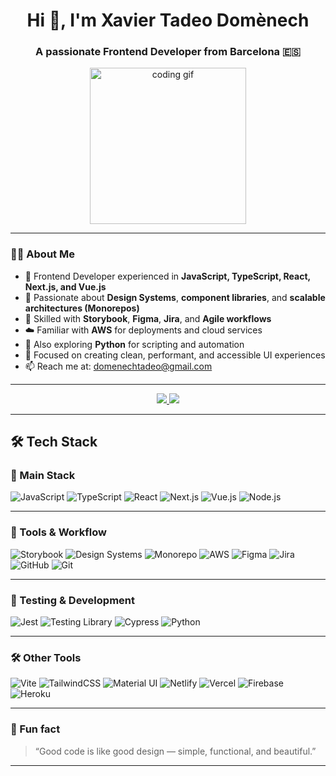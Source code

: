 <h1 align="center">Hi 👋, I'm Xavier Tadeo Domènech</h1>
<h3 align="center">A passionate Frontend Developer from Barcelona 🇪🇸</h3>

<div align="center">
  <img src="https://media.giphy.com/media/3o7qE1YN7aBOFPRw8E/giphy.gif" width="250" alt="coding gif" />
</div>

---

### 👨‍💻 About Me

- 💼 Frontend Developer experienced in **JavaScript, TypeScript, React, Next.js, and Vue.js**  
- 🧩 Passionate about **Design Systems**, **component libraries**, and **scalable architectures (Monorepos)**  
- 🧰 Skilled with **Storybook**, **Figma**, **Jira**, and **Agile workflows**  
- ☁️ Familiar with **AWS** for deployments and cloud services  
- 🐍 Also exploring **Python** for scripting and automation  
- 🎯 Focused on creating clean, performant, and accessible UI experiences  
- 📫 Reach me at: [domenechtadeo@gmail.com](mailto:domenechtadeo@gmail.com)

---

<p align="center">
<a href="https://www.linkedin.com/in/xavier-tadeo/">
  <img src="https://img.shields.io/badge/-Xavier%20Tadeo%20-0077B5?style=flat&logo=Linkedin&logoColor=white"/>
</a>
<a href="mailto:domenechtadeo@gmail.com">
  <img src="https://img.shields.io/badge/-domenechtadeo@gmail.com-D14836?style=flat&logo=Gmail&logoColor=white"/>
</a>
</p>

---

## 🛠️ Tech Stack

### 🚀 Main Stack
![JavaScript](https://img.shields.io/badge/javascript-%23323330.svg?style=for-the-badge&logo=javascript&logoColor=%23F7DF1E)
![TypeScript](https://img.shields.io/badge/typescript-%23007ACC.svg?style=for-the-badge&logo=typescript&logoColor=white)
![React](https://img.shields.io/badge/react-%2320232a.svg?style=for-the-badge&logo=react&logoColor=%2361DAFB)
![Next.js](https://img.shields.io/badge/Next-black?style=for-the-badge&logo=next.js&logoColor=white)
![Vue.js](https://img.shields.io/badge/vuejs-%2335495e.svg?style=for-the-badge&logo=vuedotjs&logoColor=%234FC08D)
![Node.js](https://img.shields.io/badge/node.js-6DA55F?style=for-the-badge&logo=node.js&logoColor=white)

---

### 🧩 Tools & Workflow
![Storybook](https://img.shields.io/badge/storybook-%23FF4785.svg?style=for-the-badge&logo=storybook&logoColor=white)
![Design Systems](https://img.shields.io/badge/Design%20System-%23000000.svg?style=for-the-badge&logo=figma&logoColor=white)
![Monorepo](https://img.shields.io/badge/Monorepo-%23007ACC.svg?style=for-the-badge&logo=nx&logoColor=white)
![AWS](https://img.shields.io/badge/AWS-%23FF9900.svg?style=for-the-badge&logo=amazon-aws&logoColor=white)
![Figma](https://img.shields.io/badge/figma-%23F24E1E.svg?style=for-the-badge&logo=figma&logoColor=white)
![Jira](https://img.shields.io/badge/jira-%230A0FFF.svg?style=for-the-badge&logo=jira&logoColor=white)
![GitHub](https://img.shields.io/badge/github-%23121011.svg?style=for-the-badge&logo=github&logoColor=white)
![Git](https://img.shields.io/badge/git-%23F05033.svg?style=for-the-badge&logo=git&logoColor=white)

---

### 🧠 Testing & Development
![Jest](https://img.shields.io/badge/-jest-%23C21325?style=for-the-badge&logo=jest&logoColor=white)
![Testing Library](https://img.shields.io/badge/-TestingLibrary-%23E33332?style=for-the-badge&logo=testing-library&logoColor=white)
![Cypress](https://img.shields.io/badge/-cypress-%23E5E5E5?style=for-the-badge&logo=cypress&logoColor=058a5e)
![Python](https://img.shields.io/badge/python-%2314354C.svg?style=for-the-badge&logo=python&logoColor=white)

---

### 🛠️ Other Tools
![Vite](https://img.shields.io/badge/Vite-%23646CFF.svg?style=for-the-badge&logo=vite&logoColor=white)
![TailwindCSS](https://img.shields.io/badge/tailwindcss-%2338B2AC.svg?style=for-the-badge&logo=tailwind-css&logoColor=white)
![Material UI](https://img.shields.io/badge/Material%20UI-%230081CB.svg?style=for-the-badge&logo=mui&logoColor=white)
![Netlify](https://img.shields.io/badge/netlify-%23000000.svg?style=for-the-badge&logo=netlify&logoColor=#00C7B7)
![Vercel](https://img.shields.io/badge/vercel-%23000000.svg?style=for-the-badge&logo=vercel&logoColor=white)
![Firebase](https://img.shields.io/badge/firebase-%23039BE5.svg?style=for-the-badge&logo=firebase)
![Heroku](https://img.shields.io/badge/heroku-%23430098.svg?style=for-the-badge&logo=heroku&logoColor=white)

---

### 💬 Fun fact
> “Good code is like good design — simple, functional, and beautiful.”

---
